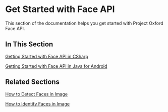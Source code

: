 
# Get Started with Face API

This section of the documentation helps you get started with Project Oxford Face API.

## In This Section
[Getting Started with Face API in CSharp](GettingStartedwithFaceAPIinCSharp.md)

[Getting Started with Face API in Java for Android](GettingStartedwithFaceAPIinJavaforAndroid.md)


## Related Sections
[How to Detect Faces in Image](HowtoDetectFacesinImage.md)

[How to Identify Faces in Image](HowtoIdentifyFacesinImage.md)

